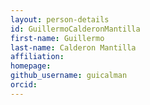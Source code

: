 ```yaml
---
layout: person-details
id: GuillermoCalderonMantilla
first-name: Guillermo
last-name: Calderon Mantilla
affiliation:
homepage:
github_username: guicalman
orcid:
---
```

